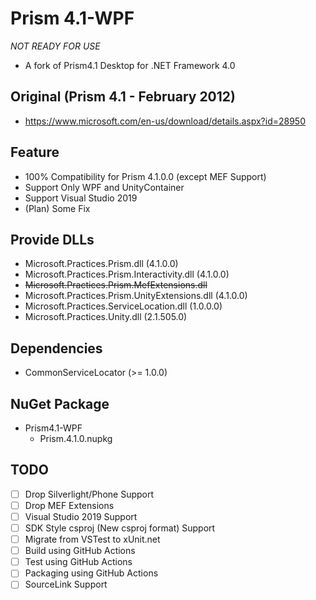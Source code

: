 # Prism 4.1-WPF

*NOT READY FOR USE*

* A fork of Prism4.1 Desktop for .NET Framework 4.0


## Original (Prism 4.1 - February 2012)
* https://www.microsoft.com/en-us/download/details.aspx?id=28950

## Feature
* 100% Compatibility for Prism 4.1.0.0 (except MEF Support)
* Support Only WPF and UnityContainer
* Support Visual Studio 2019
* (Plan) Some Fix

## Provide DLLs
* Microsoft.Practices.Prism.dll (4.1.0.0)
* Microsoft.Practices.Prism.Interactivity.dll (4.1.0.0)
* ~~Microsoft.Practices.Prism.MefExtensions.dll~~
* Microsoft.Practices.Prism.UnityExtensions.dll (4.1.0.0)
* Microsoft.Practices.ServiceLocation.dll (1.0.0.0)
* Microsoft.Practices.Unity.dll (2.1.505.0)

## Dependencies
* CommonServiceLocator (>= 1.0.0)

## NuGet Package
* Prism4.1-WPF
    * Prism.4.1.0.nupkg

## TODO
* [ ] Drop Silverlight/Phone Support
* [ ] Drop MEF Extensions
* [ ] Visual Studio 2019 Support
* [ ] SDK Style csproj (New csproj format) Support
* [ ] Migrate from VSTest to xUnit.net
* [ ] Build using GitHub Actions
* [ ] Test using GitHub Actions
* [ ] Packaging using GitHub Actions 
* [ ] SourceLink Support

